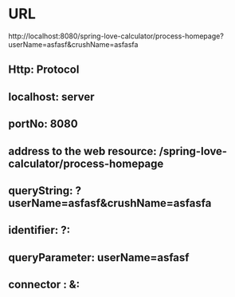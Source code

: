 # URL 

http://localhost:8080/spring-love-calculator/process-homepage?userName=asfasf&crushName=asfasfa
	
	
## Http: Protocol
## localhost: server
## portNo: 8080
## address to the web resource:	 /spring-love-calculator/process-homepage 
## queryString: ?userName=asfasf&crushName=asfasfa 
## identifier: ?: 
## queryParameter: 	userName=asfasf 
## connector : &: 